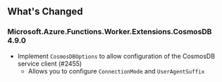## What's Changed

<!-- Please add your release notes in the following format:
- My change description (#PR/#issue)
-->

### Microsoft.Azure.Functions.Worker.Extensions.CosmosDB 4.9.0

- Implement `CosmosDBOptions` to allow configuration of the CosmosDB service client (#2455)
  - Allows you to configure `ConnectionMode` and `UserAgentSuffix`
